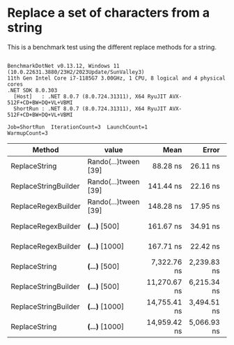 # Replace a set of characters from a string

This is a benchmark test using the different replace methods for a string.

```

BenchmarkDotNet v0.13.12, Windows 11 (10.0.22631.3880/23H2/2023Update/SunValley3)
11th Gen Intel Core i7-1185G7 3.00GHz, 1 CPU, 8 logical and 4 physical cores
.NET SDK 8.0.303
  [Host]   : .NET 8.0.7 (8.0.724.31311), X64 RyuJIT AVX-512F+CD+BW+DQ+VL+VBMI
  ShortRun : .NET 8.0.7 (8.0.724.31311), X64 RyuJIT AVX-512F+CD+BW+DQ+VL+VBMI

Job=ShortRun  IterationCount=3  LaunchCount=1  
WarmupCount=3  

```
| Method               | value                | Mean         | Error       | StdDev     | StdErr     | Min          | Max          | Op/s         | Gen0   | Allocated |
|--------------------- |--------------------- |-------------:|------------:|-----------:|-----------:|-------------:|-------------:|-------------:|-------:|----------:|
| ReplaceString        | Rando(...)tween [39] |     88.28 ns |    26.11 ns |   1.431 ns |   0.826 ns |     86.88 ns |     89.74 ns | 11,327,814.3 | 0.0153 |      96 B |
| ReplaceStringBuilder | Rando(...)tween [39] |    141.44 ns |    22.16 ns |   1.214 ns |   0.701 ns |    140.31 ns |    142.72 ns |  7,069,931.9 | 0.0393 |     248 B |
| ReplaceRegexBuilder  | Rando(...)tween [39] |    148.28 ns |    17.95 ns |   0.984 ns |   0.568 ns |    147.22 ns |    149.16 ns |  6,743,894.1 |      - |         - |
| ReplaceRegexBuilder  | ****(...)**** [500]  |    161.67 ns |    34.91 ns |   1.914 ns |   1.105 ns |    159.51 ns |    163.15 ns |  6,185,558.9 |      - |         - |
| ReplaceRegexBuilder  | ****(...)**** [1000] |    167.71 ns |    22.42 ns |   1.229 ns |   0.710 ns |    166.32 ns |    168.66 ns |  5,962,788.6 |      - |         - |
| ReplaceString        | ****(...)**** [500]  |  7,322.76 ns | 2,239.83 ns | 122.773 ns |  70.883 ns |  7,239.00 ns |  7,463.69 ns |    136,560.6 |      - |      24 B |
| ReplaceStringBuilder | ****(...)**** [500]  | 11,270.67 ns | 6,215.34 ns | 340.684 ns | 196.694 ns | 10,907.45 ns | 11,583.12 ns |     88,725.9 | 0.1678 |    1072 B |
| ReplaceStringBuilder | ****(...)**** [1000] | 14,755.41 ns | 3,494.51 ns | 191.546 ns | 110.589 ns | 14,560.12 ns | 14,942.98 ns |     67,771.8 | 0.3204 |    2072 B |
| ReplaceString        | ****(...)**** [1000] | 14,959.42 ns | 5,066.93 ns | 277.735 ns | 160.351 ns | 14,638.87 ns | 15,128.33 ns |     66,847.5 |      - |      24 B |
